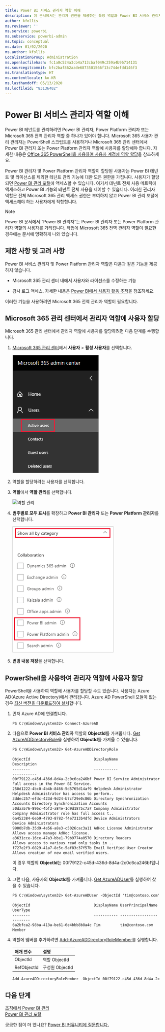 ```yaml
---
title: Power BI 서비스 관리자 역할 이해
description: 이 문서에서는 관리자 권한을 제공하는 특정 역할과 Power BI 서비스 관리자에 대해 설명합니다.
author: kfollis
ms.reviewer: ''
ms.service: powerbi
ms.subservice: powerbi-admin
ms.topic: conceptual
ms.date: 01/02/2020
ms.author: kfollis
LocalizationGroup: Administration
ms.openlocfilehash: fc1a0c524a3cb4a713cbaf049c259a4b96714131
ms.sourcegitcommit: bfc2baf862aade6873501566f13c744efdd146f3
ms.translationtype: HT
ms.contentlocale: ko-KR
ms.lasthandoff: 05/13/2020
ms.locfileid: "83136402"
---
```

# <a name="understanding-power-bi-service-administrator-roles"></a>Power BI 서비스 관리자 역할 이해

Power BI 테넌트를 관리하려면 Power BI 관리자, Power Platform 관리자 또는 Microsoft 365 전역 관리자 역할 중 하나가 있어야 합니다. Microsoft 365 사용자 관리 관리자는 PowerShell 스크립트를 사용하거나 Microsoft 365 관리 센터에서 Power BI 관리자 또는 Power Platform 관리자 역할에 사용자를 할당해야 합니다. 자세한 내용은 [Office 365 PowerShell을 사용하여 사용자 계정에 역할 할당](/office365/enterprise/powershell/assign-roles-to-user-accounts-with-office-365-powershell)을 참조하세요.

Power BI 관리자 및 Power Platform 관리자 역할이 할당된 사용자는 Power BI 테넌트 및 라이선스를 제외한 테넌트 관리 기능에 대한 모든 권한을 가집니다. 사용자가 할당되면 [Power BI 관리 포털](service-admin-portal.md)에 액세스할 수 있습니다. 여기서 테넌트 전체 사용 메트릭에 액세스하고 Power BI 기능의 테넌트 전체 사용을 제어할 수 있습니다. 이러한 관리자 역할은 전체 Microsoft 365 관리 액세스 권한은 부여하지 않고 Power BI 관리 포털에 액세스해야 하는 사용자에게 적합합니다.

> [!NOTE]
> Power BI 문서에서 “Power BI 관리자”는 Power BI 관리자 또는 Power Platform 관리자 역할의 사용자를 가리킵니다. 작업에 Microsoft 365 전역 관리자 역할이 필요한 경우에는 문서에 명확하게 나와 있습니다.

## <a name="limitations-and-considerations"></a>제한 사항 및 고려 사항

Power BI 서비스 관리자 및 Power Platform 관리자 역할은 다음과 같은 기능을 제공하지 않습니다.

* Microsoft 365 관리 센터 내에서 사용자와 라이선스를 수정하는 기능

* 감사 로그 액세스. 자세한 내용은 [Power BI에서 사용자 활동 추적](service-admin-auditing.md)을 참조하세요.

이러한 기능을 사용하려면 Microsoft 365 전역 관리자 역할이 필요합니다.

## <a name="assign-users-to-an-admin-role-in-the-microsoft-365-admin-center"></a>Microsoft 365 관리 센터에서 관리자 역할에 사용자 할당

Microsoft 365 관리 센터에서 관리자 역할에 사용자를 할당하려면 다음 단계를 수행합니다.

1. [Microsoft 365 관리 센터](https://portal.office.com/adminportal/home#/homepage)에서 **사용자** > **활성 사용자**를 선택합니다.

    ![Microsoft 365 관리 센터](media/service-admin-role/powerbi-admin-users.png)

1. 역할을 할당하려는 사용자를 선택합니다.

1. **역할**에서 **역할 관리**를 선택합니다.

    ![역할 관리](media/service-admin-role/powerbi-admin-edit-roles.png)

1. **범주별로 모두 표시**를 확장하고 **Power BI 관리자** 또는 **Power Platform 관리자**를 선택합니다.

    ![관리자 역할 선택](media/service-admin-role/powerbi-admin-role.png)

1. **변경 내용 저장**을 선택합니다.

## <a name="assign-users-to-the-admin-role-with-powershell"></a>PowerShell을 사용하여 관리자 역할에 사용자 할당

PowerShell을 사용하여 역할에 사용자를 할당할 수도 있습니다. 사용자는 Azure AD(Azure Active Directory)에서 관리됩니다. Azure AD PowerShell 모듈이 없는 경우 [최신 버전을 다운로드하여 설치](https://www.powershellgallery.com/packages/AzureAD/)합니다.

1. 먼저 Azure AD에 연결합니다.
   ```
   PS C:\Windows\system32> Connect-AzureAD
   ```

1. 다음으로 **Power BI 서비스 관리자** 역할의 **ObjectId**를 가져옵니다. [Get AzureADDirectoryRole](/powershell/module/azuread/get-azureaddirectoryrole)을 실행하여 **ObjectId**를 가져올 수 있습니다.

    ```
    PS C:\Windows\system32> Get-AzureADDirectoryRole

    ObjectId                             DisplayName                        Description
    --------                             -----------                        -----------
    00f79122-c45d-436d-8d4a-2c0c6ca246bf Power BI Service Administrator     Full access in the Power BI Service.
    250d1222-4bc0-4b4b-8466-5d5765d14af9 Helpdesk Administrator             Helpdesk Administrator has access to perform..
    3ddec257-efdc-423d-9d24-b7cf29e0c86b Directory Synchronization Accounts Directory Synchronization Accounts
    50daa576-896c-4bf3-a84e-1d9d1875c7a7 Company Administrator              Company Administrator role has full access t..
    6a452384-6eb9-4793-8782-f4e7313b4dfd Device Administrators              Device Administrators
    9900b7db-35d9-4e56-a8e3-c5026cac3a11 AdHoc License Administrator        Allows access manage AdHoc license.
    a3631cce-16ce-47a3-bbe1-79b9774a0570 Directory Readers                  Allows access to various read only tasks in ..
    f727e2f3-0829-41a7-8c5c-5af83c37f57b Email Verified User Creator        Allows creation of new email verified users.
    ```

    이 경우 역할의 **ObjectId**는 00f79122-c45d-436d-8d4a-2c0c6ca246bf입니다.

1. 그런 다음, 사용자의 **ObjectId**를 가져옵니다. [Get AzureADUser](/powershell/module/azuread/get-azureaduser)를 실행하여 찾을 수 있습니다.

    ```
    PS C:\Windows\system32> Get-AzureADUser -ObjectId 'tim@contoso.com'

    ObjectId                             DisplayName UserPrincipalName      UserType
    --------                             ----------- -----------------      --------
    6a2bfca2-98ba-413a-be61-6e4bbb8b8a4c Tim         tim@contoso.com        Member
    ```

1. 역할에 멤버를 추가하려면 [Add-AzureADDirectoryRoleMember](/powershell/module/azuread/add-azureaddirectoryrolemember)를 실행합니다.

    | 매개 변수 | 설명 |
    | --- | --- |
    | ObjectId |역할 ObjectId |
    | RefObjectId |구성원 ObjectId |

    ```powershell
    Add-AzureADDirectoryRoleMember -ObjectId 00f79122-c45d-436d-8d4a-2c0c6ca246bf -RefObjectId 6a2bfca2-98ba-413a-be61-6e4bbb8b8a4c
    ```

## <a name="next-steps"></a>다음 단계

[조직에서 Power BI 관리](service-admin-administering-power-bi-in-your-organization.md)  
[Power BI 관리 포털](service-admin-portal.md)  

궁금한 점이 더 있나요? [Power BI 커뮤니티에 질문합니다.](https://community.powerbi.com/)